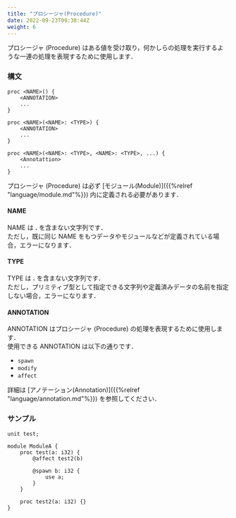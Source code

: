 ```yaml
---
title: "プロシージャ(Procedure)"
date: 2022-09-23T09:38:44Z
weight: 6
---
```


プロシージャ (Procedure) はある値を受け取り，何かしらの処理を実行するような一連の処理を表現するために使用します．  

### 構文

```text
proc <NAME>() {
    <ANNOTATION>
    ...
}

proc <NAME>(<NAME>: <TYPE>) {
    <ANNOTATION>
    ...
}

proc <NAME>(<NAME>: <TYPE>, <NAME>: <TYPE>, ...) {
    <Annotattion>
    ...
}
```

プロシージャ (Procedure) は必ず [モジュール(Module)]({{%relref "language/module.md"%}}) 内に定義される必要があります．

#### NAME

NAME は **\.** を含まない文字列です．  
ただし，既に同じ NAME をもつデータやモジュールなどが定義されている場合，エラーになります．

#### TYPE

TYPE は **\.** を含まない文字列です．  
ただし，プリミティブ型として指定できる文字列や定義済みデータの名前を指定しない場合，エラーになります．

#### ANNOTATION

ANNOTATION はプロシージャ (Procedure) の処理を表現するために使用します．  
使用できる ANNOTATION は以下の通りです．

- `spawn`
- `modify`
- `affect`

詳細は [アノテーション(Annotation)]({{%relref "language/annotation.md"%}}) を参照してください．

### サンプル

```text
unit test;

module ModuleA {
    proc test(a: i32) {
        @affect test2(b)

        @spawn b: i32 {
            use a;
        }
    }

    proc test2(a: i32) {}
}
```
